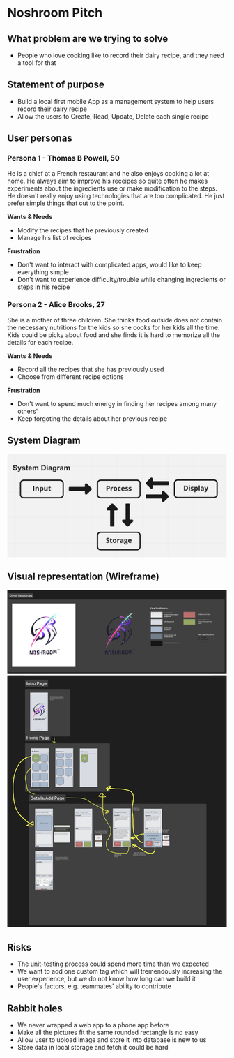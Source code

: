 # Noshroom Pitch

## What problem are we trying to solve
- People who love cooking like to record their dairy recipe, and they need a tool for that

## Statement of purpose
- Build a local first mobile App as a management system to help users record their dairy recipe
- Allow the users to Create, Read, Update, Delete each single recipe

## User personas
### Persona 1 - Thomas B Powell, 50
He is a chief at a French restaurant and he also enjoys cooking a lot at home. He always aim to improve his receipes so quite often he makes experiments about the ingredients use or make modification to the steps. He doesn't really enjoy using technologies that are too complicated. He just prefer simple things that cut to the point.

__Wants & Needs__
- Modify the recipes that he previously created
- Manage his list of recipes

__Frustration__
- Don't want to interact with complicated apps, would like to keep everything simple
- Don't want to experience difficulty/trouble while changing ingredients or steps in his recipe




### Persona 2 - Alice Brooks, 27
She is a mother of three children. She thinks food outside does not contain the necessary nutritions for the kids so she cooks for her kids all the time. Kids could be picky about food and she finds it is hard to memorize all the details for each recipe.

__Wants & Needs__
- Record all the recipes that she has previously used
- Choose from different recipe options

__Frustration__
- Don't want to spend much energy in finding her recipes among many others'
- Keep forgoting the details about her previous recipe

## System Diagram
![Project wireframe](images/SystemDiagram.png)

## Visual representation (Wireframe) 
![Project wireframe](images/designStandard.png)
![Project wireframe](images/wireframe.png)

## Risks
- The unit-testing process could spend more time than we expected
- We want to add one custom tag which will tremendously increasing the user experience, but we do not know how long can we build it
- People's factors, e.g. teammates' ability to contribute

## Rabbit holes
- We never wrapped a web app to a phone app before
- Make all the pictures fit the same rounded rectangle is no easy
- Allow user to upload image and store it into database is new to us
- Store data in local storage and fetch it could be hard



